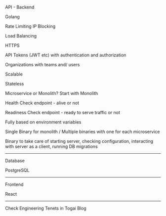 API - Backend

Golang

Rate Limiting
IP Blocking

Load Balancing

HTTPS

API Tokens (JWT etc) with authentication and authorization

Organizations with teams and/ users

Scalable

Stateless

Microservice or Monolith? Start with Monolith

Health Check endpoint - alive or not

Readiness Check endpoint - ready to serve traffic or not

Fully based on environment variables

Single Binary for monolith / Multiple binaries with one for each microservice

Binary to take care of starting server, checking configuration, interacting with server as a client, running DB migrations

---

Database

PostgreSQL

---

Frontend

React

---

Check Engineering Tenets in Togai Blog

